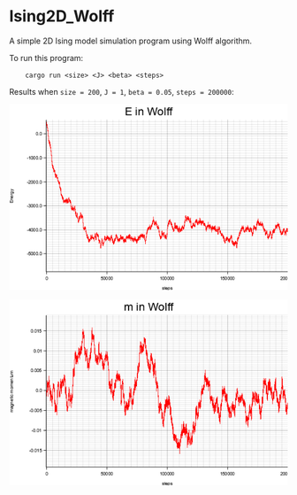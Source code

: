 # Ising2D_Wolff

A simple 2D Ising model simulation program using Wolff algorithm.

To run this program:

        cargo run <size> <J> <beta> <steps>
  
 Results when `size = 200`, `J = 1`, `beta = 0.05`, `steps = 200000`:
 
 ![energy.png](./images/energy.png)
 
 ![mag_m.png](./images/mag_m.png)
